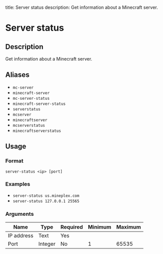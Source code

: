 title: Server status
description: Get information about a Minecraft server.

# Server status

## Description

Get information about a Minecraft server.

## Aliases

* `mc-server`
* `minecraft-server`
* `mc-server-status`
* `minecraft-server-status`
* `serverstatus`
* `mcserver`
* `minecraftserver`
* `mcserverstatus`
* `minecraftserverstatus`

## Usage

### Format

`server-status <ip> [port]`

### Examples

* `server-status us.mineplex.com`
* `server-status 127.0.0.1 25565`

### Arguments

| Name       | Type    | Required | Minimum | Maximum |
|------------|---------|----------|---------|---------|
| IP address | Text    | Yes      |         |         |
| Port       | Integer | No       | 1       | 65535   |
